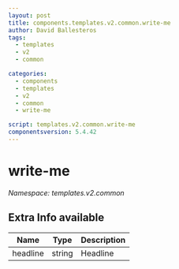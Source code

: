 ```yaml
---
layout: post
title: components.templates.v2.common.write-me
author: David Ballesteros
tags:
  - templates
  - v2
  - common

categories:
  - components
  - templates
  - v2
  - common
  - write-me

script: templates.v2.common.write-me
componentsversion: 5.4.42
---
```

# write-me

*Namespace: templates.v2.common*

## Extra Info available

| Name | Type | Description |
| --- | --- | --- |
| headline | string | Headline |